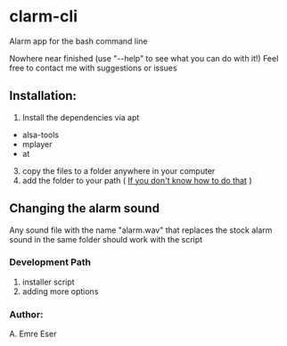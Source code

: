 # clarm-cli
Alarm app for the bash command line

Nowhere near finished (use "--help" to see what you can do with it!)
Feel free to contact me with suggestions or issues

## Installation:
1. Install the dependencies via apt
  - alsa-tools
  - mplayer
  - at
3. copy the files to a folder anywhere in your computer
4. add the folder to your path ( [If you don't know how to do that](https://stackoverflow.com/questions/14637979/how-to-permanently-set-path-on-linux-unix) )

## Changing the alarm sound
Any sound file with the name "alarm.wav" that replaces the stock alarm sound in the same folder should work with the script

### Development Path
1. installer script
2. adding more options

### Author:
A. Emre Eser
